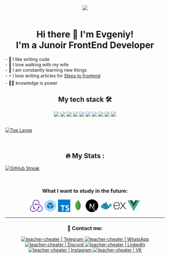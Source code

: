
  <div id="header"  align="center">
  <img src="https://media.giphy.com/media/IeRdg7gLkfK1ly2mFU/giphy.gif" width="100" />
  <div align="center"><img src="https://komarev.com/ghpvc/?username=teacher-cheater&style=flat-square&color=blue" alt=""/></div>
    <h1 align="center"> Hi there 👋 I'm Evgeniy! <br/> I'm a Junoir FrontEnd Developer</h1>
  </div>
  
  <div align="left">
- 💪 I like writing code <br/>
- 🎉 I love walking with my wife <br/>
- 🥅 I am constantly learning new things <br/>
  - ⚡ I love writing articles for <a href="https://t.me/teacherCheater">Steps to frontend</a> <br/>
- 🤹🏽 knowledge is power <br/>
 </div>

<h2 align="center">My tech stack 🛠 </h2>
<div align="center">
<img src="https://img.shields.io/badge/HTML5-black?style=for-the-badge&logo=HTML5&logoColor=E34F26"/>  <img src="https://img.shields.io/badge/CSS3-black?style=for-the-badge&logo=CSS3&logoColor=1572B6"/>   <img src="https://img.shields.io/badge/SASS-black?style=for-the-badge&logo=Sass&logoColor=CC6699"/>  <img src="https://img.shields.io/badge/JavaScript-F7DF1E?style=for-the-badge&logo=JavaScript&logoColor=black"/>  <img src="https://img.shields.io/badge/Figma-blue?style=for-the-badge&logo=Figma&logoColor=black"/>   <img src="https://img.shields.io/badge/Git-F05032?style=for-the-badge&logo=Git&logoColor=black"/>   <img src="https://img.shields.io/badge/GitHub-181717?style=for-the-badge&logo=GitHub&logoColor=white"/>   <img src="https://img.shields.io/badge/React-grey?style=for-the-badge&logo=React&logoColor=#61DAFB"/>

<img src="https://img.shields.io/badge/Visual Studio-5C2D91?style=for-the-badge&logo=Visual Studio&logoColor=007ACC"/>
<img src="https://img.shields.io/badge/gulp-white?style=for-the-badge&logo=gulp&logoColor=#CF4647"/>
  </div>
<br />
  
[![Top Langs](https://github-readme-stats.vercel.app/api/top-langs/?username=teacher-cheater&layout=compact&theme=vision-friendly-dark)](https://github.com/anuraghazra/github-readme-stats)

<br/>
<h2 align="center"> 🔥 My Stats : </h2>

[![GitHub Streak](http://github-readme-streak-stats.herokuapp.com?user=teacher-cheater&theme=dark&background=000000)](https://git.io/streak-stats)

<br />

<h3 align="center"> What I want to study in the future:</h3> 
<div align="center"><img align="" alt="Redux" width="40px" src="https://github.com/devicons/devicon/blob/master/icons/redux/redux-original.svg" />   <img align="" alt="Webpack" width="40px" src="https://github.com/devicons/devicon/blob/master/icons/webpack/webpack-original.svg" />   <img align="" alt="TypeScript" width="40px" src="https://github.com/devicons/devicon/blob/master/icons/typescript/typescript-original.svg" />   <img align="" alt="Mongo DB" width="40px" src="https://github.com/devicons/devicon/blob/master/icons/mongodb/mongodb-original.svg" />   <img align="" alt="Next JS" width="40px" src="https://github.com/devicons/devicon/blob/master/icons/nextjs/nextjs-original.svg" />   <img align="" alt="Docker" width="40px" src="https://github.com/devicons/devicon/blob/master/icons/docker/docker-original.svg" />   <img align="" alt="Express" width="40px" src="https://github.com/devicons/devicon/blob/master/icons/express/express-original.svg" />   <img align="" alt="Vue" width="40px" src="https://github.com/devicons/devicon/blob/master/icons/vuejs/vuejs-original.svg" /></div>

<hr/>
  <h3 align="center"> 📧 Contact me: </h3>
  <div id="badges" align="center">
  <a href="https://t.me/teacher_cheater">
        <img align="" alt="teacher-cheater | Telegram" width="37px" src="https://user-images.githubusercontent.com/85887160/184511753-6499191d-eb09-4a23-b975-176128e5a0f2.png" />
  </a>
    <a href="https://wa.me/qr/WYRCLR752XING1">
    <img align="" alt="teacher-cheater | WhatsApp" width="37px" src="https://user-images.githubusercontent.com/85887160/184511749-b30db25a-c628-4c0f-a3f9-2e87f57ae2e2.png" />
  </a> 
  <a href="teacher_cheater#3139">
  <img align="" alt="teacher-cheater | Discord" width="37px" src="https://user-images.githubusercontent.com/85887160/184511746-355d70e4-1d7c-403c-bbbf-1c5be226fa74.png" />
  </a>  
  <a href="linkedin.com/in/teacher-cheater-482194218">
  <img align="" alt="teacher-cheater | LinkedIn" width="37px" src="https://user-images.githubusercontent.com/85887160/184511751-34b9bd61-c03e-4318-b7c5-71c5460a87d9.png" />
  </a>  
   <a href="https://www.instagram.com/">
   <img align="" alt="teacher-cheater | Instagram" width="37px" src="https://user-images.githubusercontent.com/85887160/184511747-cee2b1ec-b92c-4eab-a95e-185a32f569bc.png" />
  </a>  
   <a href="https://vk.com/id58492281">
   <img align="" alt="teacher-cheater | VK" width="37px" src="https://user-images.githubusercontent.com/85887160/184511748-47d99259-0d65-4d6b-a982-7fd0c6e1572c.png" />
  </a>
</div>


